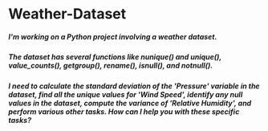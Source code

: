 # Weather-Dataset
##### I'm working on a Python project involving a weather dataset. 
##### The dataset has several functions like nunique() and unique(), value_counts(), getgroup(), rename(), isnull(), and notnull(). 
##### I need to calculate the standard deviation of the 'Pressure' variable in the dataset, find all the unique values for 'Wind Speed', identify any null values in the dataset, compute the variance of 'Relative Humidity', and perform various other tasks. How can I help you with these specific tasks?
